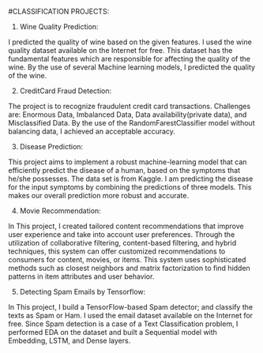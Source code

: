 #CLASSIFICATION PROJECTS:

1. Wine Quality Prediction:

I predicted the quality of wine based on the given features.
I used the wine quality dataset available on the Internet for free.
This dataset has the fundamental features which are responsible for affecting the quality of the wine. 
By the use of several Machine learning models, I predicted the quality of the wine.

2. CreditCard Fraud Detection:

The project is to recognize fraudulent credit card transactions.
Challenges are:
Enormous Data, Imbalanced Data, Data availability(private data), and Misclassified Data.
By the use of the RandomFarestClassifier model without balancing data, I achieved an acceptable accuracy.

3. Disease Prediction:

This project aims to implement a robust machine-learning model that can efficiently predict the disease of a human,
based on the symptoms that he/she possesses.
The data set is from Kaggle.
I am predicting the disease for the input symptoms by combining the predictions of three models.
This makes our overall prediction more robust and accurate.

4. Movie Recommendation:

In This project, I created tailored content recommendations that improve user experience and take into account user preferences.
Through the utilization of collaborative filtering, content-based filtering, and hybrid techniques, this system can offer customized recommendations to consumers for content, movies, or items.
This system uses sophisticated methods such as closest neighbors and matrix factorization to find hidden patterns in item attributes and user behavior. 

5. Detecting Spam Emails by Tensorflow:

In This project, I build a TensorFlow-based Spam detector; and classify the texts as Spam or Ham.
I used the email dataset available on the Internet for free.
Since Spam detection is a case of a Text Classification problem, I performed EDA on the dataset and built a Sequential model with Embedding, LSTM, and Dense layers.




